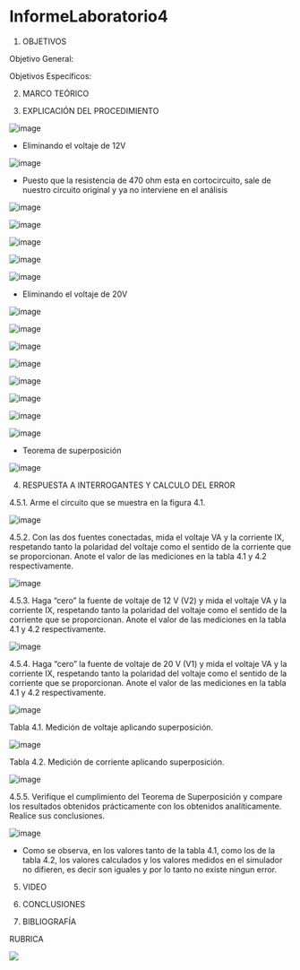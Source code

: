 # InformeLaboratorio4

1. OBJETIVOS

Objetivo General:

Objetivos Específicos:

2. MARCO TEÓRICO 

3. EXPLICACIÓN DEL PROCEDIMIENTO

![image](https://user-images.githubusercontent.com/93734334/146827684-99be55a1-97a3-47d9-b835-9dc186814d52.png)

* Eliminando el voltaje de 12V

![image](https://user-images.githubusercontent.com/93734334/146844515-2dcf0944-6b13-4d19-a6fe-020b2127e06a.png)

* Puesto que la resistencia de 470 ohm esta en cortocircuito, sale de nuestro circuito original y ya no interviene en el análisis

![image](https://user-images.githubusercontent.com/93734334/146844740-f5664c9e-bbc9-420b-b0ad-9244f2929fa3.png)

![image](https://user-images.githubusercontent.com/93734334/146844800-db63a07d-e309-4b7f-86a2-9e4dfdbcca01.png)

![image](https://user-images.githubusercontent.com/93734334/146844878-1b2f2173-1bf1-44fe-babf-54bbef8c9525.png)

![image](https://user-images.githubusercontent.com/93734334/146844977-792f8a6e-f8b7-4c45-8543-570229ea7c16.png)

![image](https://user-images.githubusercontent.com/93734334/146847086-529f8b8b-7173-4e5b-a2ad-233568b08659.png)

* Eliminando el voltaje de 20V

![image](https://user-images.githubusercontent.com/93734334/146845718-eb2727fe-db12-4344-9780-4bdf342292a2.png)

![image](https://user-images.githubusercontent.com/93734334/146845884-ad0cec92-8367-4cf5-84ce-3e74dd4048ec.png)

![image](https://user-images.githubusercontent.com/93734334/146845950-feeababb-7f10-413e-b48a-01d90eb10bb5.png)

![image](https://user-images.githubusercontent.com/93734334/146846050-a5bb7bfa-4f78-4e48-aaaa-f27bbae7f4ff.png)

![image](https://user-images.githubusercontent.com/93734334/146846143-dce649ca-3a3c-4af3-9583-ad3a2fabdafa.png)

![image](https://user-images.githubusercontent.com/93734334/146846333-8e7aec60-f4b9-4adc-a23a-9ccce8286d36.png)

![image](https://user-images.githubusercontent.com/93734334/146846382-c41999aa-c330-4ddc-99fa-94cc8dc60ce1.png)

![image](https://user-images.githubusercontent.com/93734334/146846725-56949a90-cb3c-4023-ab62-dd9ff5b22bb4.png)

* Teorema de superposición

![image](https://user-images.githubusercontent.com/93734334/147024230-e0595331-0ba2-4c2d-9658-db739a8f5b39.png)

4. RESPUESTA A INTERROGANTES Y CALCULO DEL ERROR

4.5.1. Arme el circuito que se muestra en la figura 4.1.

![image](https://user-images.githubusercontent.com/93734334/146848156-3f020ec2-b28c-428f-bede-4244db0cac13.png)

4.5.2. Con las dos fuentes conectadas, mida el voltaje VA y la corriente IX, respetando tanto la polaridad del voltaje como el sentido de la corriente que se proporcionan. Anote
el valor de las mediciones en la tabla 4.1 y 4.2 respectivamente.

![image](https://user-images.githubusercontent.com/93734334/146848202-1366f706-66d1-44d5-b307-c6db20938d3c.png)

4.5.3. Haga “cero” la fuente de voltaje de 12 V (V2) y mida el voltaje VA y la corriente IX, respetando tanto la polaridad del voltaje como el sentido de la corriente que se
proporcionan. Anote el valor de las mediciones en la tabla 4.1 y 4.2 respectivamente.

![image](https://user-images.githubusercontent.com/93734334/146848281-d79274a5-ec33-441e-9c0e-e40e2e43f81c.png)

4.5.4. Haga “cero” la fuente de voltaje de 20 V (V1) y mida el voltaje VA y la corriente IX, respetando tanto la polaridad del voltaje como el sentido de la corriente que se
proporcionan. Anote el valor de las mediciones en la tabla 4.1 y 4.2 respectivamente.

![image](https://user-images.githubusercontent.com/93734334/146848390-276504b9-3bb6-4f85-8767-37af6b4ff3db.png)

Tabla 4.1. Medición de voltaje aplicando superposición.

![image](https://user-images.githubusercontent.com/93734334/147024471-255ed490-12a3-459c-a5b7-93f36150b492.png)

Tabla 4.2. Medición de corriente aplicando superposición.

![image](https://user-images.githubusercontent.com/93734334/147024500-b13b0e7e-a9db-4861-be03-1cb8cd26b899.png)

4.5.5. Verifique el cumplimiento del Teorema de Superposición y compare los resultados obtenidos prácticamente con los obtenidos analíticamente. Realice sus
conclusiones.

![image](https://user-images.githubusercontent.com/93734334/147024254-bdfa3d6c-3754-429b-92c4-1491e7a749d9.png)

* Como se observa, en los valores tanto de la tabla 4.1, como los de la tabla 4.2, los valores calculados y los valores medidos en el simulador no difieren, es decir son iguales y por lo tanto no existe ningun error.

5. VIDEO

6. CONCLUSIONES

7. BIBLIOGRAFÍA

RUBRICA

![](https://github.com/doalulema/InformeLaboratorio/blob/main/Laboratorio.png)


